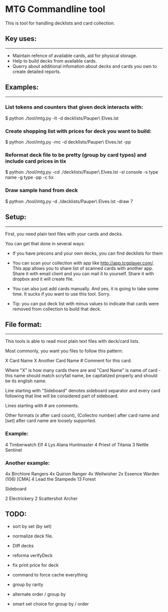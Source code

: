 
MTG Commandline tool
====================

This is tool for handling decklists and card collection.

## Key uses:
------------

 * Maintain refence of available cards, aid for physical storage.
 * Help to build decks from available cards.
 * Querry about additional infomation about decks and cards you own to create detailed reports.

## Examples:
------------

### List tokens and counters that given deck interacts with:

$ python ./tool/mtg.py -lt -d decklists/Pauper\ Elves.lst

### Create shopping list with prices for deck you want to build:

$ python ./tool/mtg.py -mc -d decklists/Pauper\ Elves.lst -pp

### Reformat deck file to be pretty (group by card types) and include card prices in tix

$ python ./tool/mtg.py -cd ./decklists/Pauper\ Elves.lst -sl console -s type name -g type -pp -c tix

### Draw sample hand from deck

$ python ./tool/mtg.py -d ./decklists/Pauper\ Elves.lst -draw 7

## Setup:
---------

First, you need plain text files with your cards and decks.

You can get that done in several ways:

 * If you have precons and your own decks, you can find decklists for them
 * You can scan your collection with app like http://app.tcgplayer.com/. This app allows you to share list of scanned cards with another app. Share it with email client and you can mail it to yourself. Share it with dropbox and it will create file.

 * You can also just add cards manually. And yes, it is going to take some time. It sucks if you want to use this tool. Sorry.

 * Tip: you can put deck list with minus values to indicate that cards were removed from collection to build that deck.

## File format:
---------------

This tools is able to read most plain text files with deck/card lists.

Most commonly, you want you files to follow this pattern:

X Card Name
X Another Card Name # Comment for this card.

Where "X" is how many cards there are and "Card Name" is name of card - this name should match scryfall name, be capitalized properly and should be its english name. 

Line starting with "Sideboard" denotes sideboard separator and every card following that line will be considered part of sideboard.

Lines starting with # are comments.

Other formats (x after card count), (Collectro number) after card name and [set] after card name are loosely supported.

### Example:

4 Timberwatch Elf
4 Lys Alana Huntmaster
4 Priest of Titania
3 Nettle Sentinel

### Another example:

4x Birchlore Rangers
4x Quirion Ranger
4x Wellwisher
2x Essence Warden (106) [CMA]
4 Lead the Stampede
13 Forest

Sideboard

2 Electrickery
2 Scattershot Archer

## TODO:

 * sort by set (by set)

 * normalize deck file.

 * Diff decks

 * reforma verifyDeck

 * fix print price for deck

 * command to force cache everything

 * group by rarity

 * alternate order / group by

 * smart set choice for group by / order